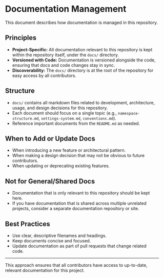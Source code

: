 # Documentation Management

This document describes how documentation is managed in this repository.

## Principles
- **Project-Specific:** All documentation relevant to this repository is kept within the repository itself, under the `docs/` directory.
- **Versioned with Code:** Documentation is versioned alongside the code, ensuring that docs and code changes stay in sync.
- **Discoverability:** The `docs/` directory is at the root of the repository for easy access by all contributors.

## Structure
- `docs/` contains all markdown files related to development, architecture, usage, and design decisions for this repository.
- Each document should focus on a single topic (e.g., `namespace-structure.md`, `settings-system.md`, `conventions.md`).
- Reference important documents from the `README.md` as needed.

## When to Add or Update Docs
- When introducing a new feature or architectural pattern.
- When making a design decision that may not be obvious to future contributors.
- When updating or deprecating existing features.

## Not for General/Shared Docs
- Documentation that is only relevant to this repository should be kept here.
- If you have documentation that is shared across multiple unrelated projects, consider a separate documentation repository or site.

## Best Practices
- Use clear, descriptive filenames and headings.
- Keep documents concise and focused.
- Update documentation as part of pull requests that change related code.

---
This approach ensures that all contributors have access to up-to-date, relevant documentation for this project.
